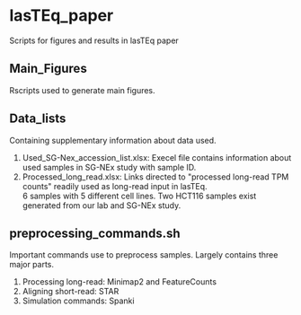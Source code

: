 # lasTEq_paper
Scripts for figures and results in lasTEq paper

## Main_Figures
Rscripts used to generate main figures.

## Data_lists
Containing supplementary information about data used.

1. Used_SG-Nex_accession_list.xlsx: Execel file contains information about used samples in SG-NEx study with sample ID.
2. Processed_long_read.xlsx: Links directed to "processed long-read TPM counts" readily used as long-read input in lasTEq.\
6 samples with 5 different cell lines. Two HCT116 samples exist generated from our lab and SG-NEx study.

## preprocessing_commands.sh
Important commands use to preprocess samples. Largely contains three major parts.
1. Processing long-read: Minimap2 and FeatureCounts
2. Aligning short-read: STAR
3. Simulation commands: Spanki
